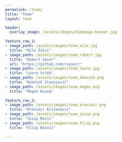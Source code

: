 ```yaml
---
permalink: /team/
title: "Team"
layout: team

header:
  overlay_image: /assets/images/homepage-banner.jpg
  
feature_row_1:
- image_path: /assets/images/team_mile.jpg
  title: "Mile Šikić"
- image_path: /assets/images/team_robert.jpg
  title: "Robert Vaser"
  url: "https://github.com/rvaser/"
- image_path: /assets/images/team_lovro.jpg
  title: "Lovro Vrček"
- image_path: /assets/images/team_dominik.png
  title: "Dominik Stanojević"
- image_path: /assets/images/team_megan.png
  title: "Megan Huang"
  
feature_row_2:
- image_path: /assets/images/team_kresimir.png
  title: "Krešimir Križanović"
- image_path: /assets/images/team_josip.png
  title: "Josip Maric"
- image_path: /assets/images/team_filip.png
  title: "Filip Bosnić"

---
```

